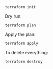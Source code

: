 
```shell
terraform init
```

Dry run:
```shell
terraform plan
```
Apply the plan:
```shell
terraform apply
```
To delete everything:
```shell
terraform destroy
```